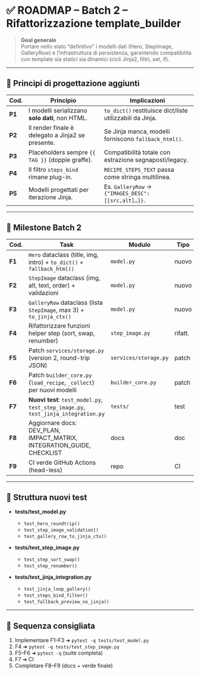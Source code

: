 # ✅ ROADMAP – Batch 2 – Rifattorizzazione template_builder

> **Goal generale**  
> Portare nello stato “definitivo” i modelli dati (Hero, StepImage, GalleryRow) e
> l’infrastruttura di persistenza, garantendo compatibilità con template sia
> statici sia dinamici (cicli Jinja2, filtri, set, if).

---

## 🔑 Principi di progettazione aggiunti

| Cod. | Principio | Implicazioni |
|------|-----------|-------------|
| **P1** | I modelli serializzano **solo dati**, non HTML. | `to_dict()` restituisce dict/liste utilizzabili da Jinja. |
| **P2** | Il render finale è delegato a Jinja2 se presente. | Se Jinja manca, modelli forniscono `fallback_html()`. |
| **P3** | Placeholders sempre `{{ TAG }}` (doppie graffe). | Compatibilità totale con estrazione segnaposti/legacy. |
| **P4** | Il filtro `steps_bind` rimane plug-in. | `RECIPE_STEPS_TEXT` passa come stringa multilinea. |
| **P5** | Modelli progettati per iterazione Jinja. | Es. `GalleryRow` -> `{"IMAGES_DESC": [[src,alt]…]}`. |

---

## 📌 Milestone Batch 2

| Cod. | Task | Modulo | Tipo |
|------|------|--------|------|
| **F1** | `Hero` dataclass (title, img, intro) + `to_dict()` + `fallback_html()` | `model.py` | nuovo |
| **F2** | `StepImage` dataclass (img, alt, text, order) + validazioni | `model.py` | nuovo |
| **F3** | `GalleryRow` dataclass (lista `StepImage`, max 3) + `to_jinja_ctx()` | `model.py` | nuovo |
| **F4** | Rifattorizzare funzioni helper step (sort, swap, renumber) | `step_image.py` | rifatt. |
| **F5** | Patch `services/storage.py` (version 2, round-trip JSON) | `services/storage.py` | patch |
| **F6** | Patch `builder_core.py` (`load_recipe`, `_collect`) per nuovi modelli | `builder_core.py` | patch |
| **F7** | **Nuovi test**: `test_model.py`, `test_step_image.py`, `test_jinja_integration.py` | `tests/` | test |
| **F8** | Aggiornare docs: DEV_PLAN, IMPACT_MATRIX, INTEGRATION_GUIDE, CHECKLIST | docs | doc |
| **F9** | CI verde GitHub Actions (head-less) | repo | CI |

---

## 🧪 Struttura nuovi test

- **tests/test_model.py**  
  - `test_hero_roundtrip()`  
  - `test_step_image_validation()`  
  - `test_gallery_row_to_jinja_ctx()`

- **tests/test_step_image.py**  
  - `test_step_sort_swap()`  
  - `test_step_renumber()`  

- **tests/test_jinja_integration.py**  
  - `test_jinja_loop_gallery()`  
  - `test_steps_bind_filter()`  
  - `test_fallback_preview_no_jinja()`

---

## 📅 Sequenza consigliata

1. Implementare F1–F3 ➜ `pytest -q tests/test_model.py`
2. F4 ➜ `pytest -q tests/test_step_image.py`
3. F5–F6 ➜ `pytest -q` (suite completa)
4. F7 ➜ CI
5. Completare F8–F9 (docs + verde finale)
